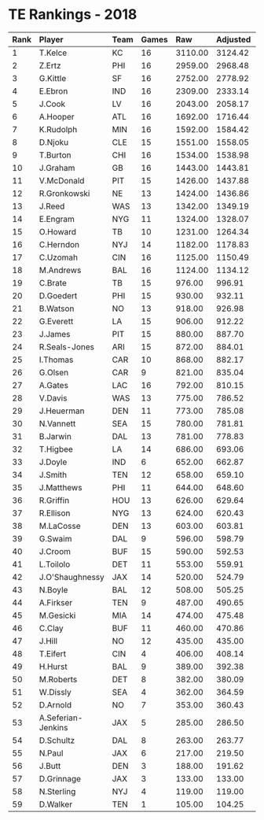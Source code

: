 # TE Rankings - 2018

| Rank | Player             | Team | Games | Raw     | Adjusted | Difficulty | Avg/Game | Typical | Consistency | Trend    |
| :----| :------------------| :----| :-----| :-------| :--------| :----------| :--------| :-------| :-----------| :--------|
| 1    | T.Kelce            | KC   | 16    | 3110.00 | 3124.42  | 1.005      | 194.38   | 205.50  | 8/3/5       | +116.4%  |
| 2    | Z.Ertz             | PHI  | 16    | 2959.00 | 2968.48  | 1.003      | 184.94   | 180.50  | 7/2/7       | +159.5%  |
| 3    | G.Kittle           | SF   | 16    | 2752.00 | 2778.92  | 1.010      | 172.00   | 176.00  | 10/0/6      | +96.9%   |
| 4    | E.Ebron            | IND  | 16    | 2309.00 | 2333.14  | 1.010      | 144.31   | 154.50  | 7/3/6       | +153.1%  |
| 5    | J.Cook             | LV   | 16    | 2043.00 | 2058.17  | 1.007      | 127.69   | 134.50  | 11/0/5      | +215.2%  |
| 6    | A.Hooper           | ATL  | 16    | 1692.00 | 1716.44  | 1.014      | 105.75   | 112.00  | 10/0/6      | +172.7%  |
| 7    | K.Rudolph          | MIN  | 16    | 1592.00 | 1584.42  | 0.995      | 99.50    | 98.00   | 10/1/5      | +165.1%  |
| 8    | D.Njoku            | CLE  | 15    | 1551.00 | 1558.05  | 1.005      | 103.40   | 105.00  | 7/2/6       | +145.1%  |
| 9    | T.Burton           | CHI  | 16    | 1534.00 | 1538.98  | 1.003      | 95.88    | 86.50   | 6/2/8       | +167.0%  |
| 10   | J.Graham           | GB   | 16    | 1443.00 | 1443.81  | 1.001      | 90.19    | 99.00   | 9/0/7       | +200.8%  |
| 11   | V.McDonald         | PIT  | 15    | 1426.00 | 1437.88  | 1.008      | 95.07    | 93.00   | 10/0/5      | +91.0%   |
| 12   | R.Gronkowski       | NE   | 13    | 1424.00 | 1436.86  | 1.009      | 109.54   | 98.00   | 6/2/5       | +217.1%  |
| 13   | J.Reed             | WAS  | 13    | 1342.00 | 1349.19  | 1.005      | 103.23   | 100.50  | 5/2/6       | INACTIVE |
| 14   | E.Engram           | NYG  | 11    | 1324.00 | 1328.07  | 1.003      | 120.36   | 121.00  | 5/1/5       | +164.7%  |
| 15   | O.Howard           | TB   | 10    | 1231.00 | 1264.34  | 1.027      | 123.10   | 119.00  | 3/0/7       | INACTIVE |
| 16   | C.Herndon          | NYJ  | 14    | 1182.00 | 1178.83  | 0.997      | 84.43    | 78.50   | 7/1/6       | +199.3%  |
| 17   | C.Uzomah           | CIN  | 16    | 1125.00 | 1150.49  | 1.023      | 70.31    | 70.50   | 7/1/8       | +168.9%  |
| 18   | M.Andrews          | BAL  | 16    | 1124.00 | 1134.12  | 1.009      | 70.25    | 70.00   | 6/2/8       | +124.9%  |
| 19   | C.Brate            | TB   | 15    | 976.00  | 996.91   | 1.021      | 65.07    | 71.50   | 9/0/6       | +221.1%  |
| 20   | D.Goedert          | PHI  | 15    | 930.00  | 932.11   | 1.002      | 62.00    | 55.50   | 8/0/7       | +458.3%  |
| 21   | B.Watson           | NO   | 13    | 918.00  | 926.98   | 1.010      | 70.62    | 64.00   | 8/0/5       | +198.1%  |
| 22   | G.Everett          | LA   | 15    | 906.00  | 912.22   | 1.007      | 60.40    | 55.50   | 8/1/6       | +374.7%  |
| 23   | J.James            | PIT  | 15    | 880.00  | 887.70   | 1.009      | 58.67    | 49.50   | 8/1/6       | +391.4%  |
| 24   | R.Seals-Jones      | ARI  | 15    | 872.00  | 884.01   | 1.014      | 58.13    | 51.00   | 7/0/8       | +243.6%  |
| 25   | I.Thomas           | CAR  | 10    | 868.00  | 882.17   | 1.016      | 86.80    | 90.00   | 6/0/4       | +261.7%  |
| 26   | G.Olsen            | CAR  | 9     | 821.00  | 835.04   | 1.017      | 91.22    | 78.00   | 3/0/6       | INACTIVE |
| 27   | A.Gates            | LAC  | 16    | 792.00  | 810.15   | 1.023      | 49.50    | 51.50   | 11/0/5      | +418.8%  |
| 28   | V.Davis            | WAS  | 13    | 775.00  | 786.52   | 1.015      | 59.62    | 56.00   | 8/0/5       | +358.8%  |
| 29   | J.Heuerman         | DEN  | 11    | 773.00  | 785.08   | 1.016      | 70.27    | 56.00   | 5/0/6       | INACTIVE |
| 30   | N.Vannett          | SEA  | 15    | 780.00  | 781.81   | 1.002      | 52.00    | 48.50   | 9/0/6       | +267.5%  |
| 31   | B.Jarwin           | DAL  | 13    | 781.00  | 778.83   | 0.997      | 60.08    | 25.00   | 5/1/7       | +988.7%  |
| 32   | T.Higbee           | LA   | 14    | 686.00  | 693.06   | 1.010      | 49.00    | 43.50   | 6/0/8       | +248.4%  |
| 33   | J.Doyle            | IND  | 6     | 652.00  | 662.87   | 1.017      | 108.67   | 107.50  | 3/1/2       | INACTIVE |
| 34   | J.Smith            | TEN  | 12    | 658.00  | 659.10   | 1.002      | 54.83    | 69.50   | 8/0/4       | INACTIVE |
| 35   | J.Matthews         | PHI  | 11    | 644.00  | 648.60   | 1.007      | 58.55    | 45.00   | 4/1/6       | +279.3%  |
| 36   | R.Griffin          | HOU  | 13    | 626.00  | 629.64   | 1.006      | 48.15    | 45.50   | 9/0/4       | +325.3%  |
| 37   | R.Ellison          | NYG  | 13    | 624.00  | 620.43   | 0.994      | 48.00    | 45.50   | 9/0/4       | +349.1%  |
| 38   | M.LaCosse          | DEN  | 13    | 603.00  | 603.81   | 1.001      | 46.38    | 49.50   | 8/0/5       | +370.0%  |
| 39   | G.Swaim            | DAL  | 9     | 596.00  | 598.79   | 1.005      | 66.22    | 67.00   | 5/0/4       | INACTIVE |
| 40   | J.Croom            | BUF  | 15    | 590.00  | 592.53   | 1.004      | 39.33    | 41.00   | 9/2/4       | +290.5%  |
| 41   | L.Toilolo          | DET  | 11    | 553.00  | 559.91   | 1.013      | 50.27    | 47.50   | 7/1/3       | +301.8%  |
| 42   | J.O'Shaughnessy    | JAX  | 14    | 520.00  | 524.79   | 1.009      | 37.14    | 33.50   | 7/0/7       | +458.2%  |
| 43   | N.Boyle            | BAL  | 12    | 508.00  | 505.25   | 0.995      | 42.33    | 49.50   | 8/0/4       | +165.5%  |
| 44   | A.Firkser          | TEN  | 9     | 487.00  | 490.65   | 1.007      | 54.11    | 49.50   | 5/0/4       | +295.1%  |
| 45   | M.Gesicki          | MIA  | 14    | 474.00  | 475.48   | 1.003      | 33.86    | 38.50   | 9/0/5       | +264.7%  |
| 46   | C.Clay             | BUF  | 11    | 460.00  | 470.86   | 1.024      | 41.82    | 43.50   | 5/1/5       | +327.8%  |
| 47   | J.Hill             | NO   | 12    | 435.00  | 435.00   | 1.000      | 36.25    | 35.00   | 7/0/5       | +387.8%  |
| 48   | T.Eifert           | CIN  | 4     | 406.00  | 408.14   | 1.005      | 101.50   | 111.50  | 2/0/2       | INACTIVE |
| 49   | H.Hurst            | BAL  | 9     | 389.00  | 392.38   | 1.009      | 43.22    | 41.00   | 5/0/4       | +298.8%  |
| 50   | M.Roberts          | DET  | 8     | 382.00  | 380.09   | 0.995      | 47.75    | 41.00   | 5/0/3       | INACTIVE |
| 51   | W.Dissly           | SEA  | 4     | 362.00  | 364.59   | 1.007      | 90.50    | 107.50  | 2/0/2       | INACTIVE |
| 52   | D.Arnold           | NO   | 7     | 353.00  | 360.43   | 1.021      | 50.43    | 33.00   | 2/0/5       | +344.1%  |
| 53   | A.Seferian-Jenkins | JAX  | 5     | 285.00  | 286.50   | 1.005      | 57.00    | 58.00   | 2/1/2       | INACTIVE |
| 54   | D.Schultz          | DAL  | 8     | 263.00  | 263.77   | 1.003      | 32.88    | 40.00   | 5/0/3       | +238.3%  |
| 55   | N.Paul             | JAX  | 6     | 217.00  | 219.50   | 1.012      | 36.17    | 16.50   | 3/0/3       | INACTIVE |
| 56   | J.Butt             | DEN  | 3     | 188.00  | 191.62   | 1.019      | 62.67    | 62.67   | 2/0/1       | INACTIVE |
| 57   | D.Grinnage         | JAX  | 3     | 133.00  | 133.00   | 1.000      | 44.33    | 44.33   | 2/0/1       | INACTIVE |
| 58   | N.Sterling         | NYJ  | 4     | 119.00  | 119.00   | 1.000      | 29.75    | 39.00   | 3/0/1       | INACTIVE |
| 59   | D.Walker           | TEN  | 1     | 105.00  | 104.25   | 0.993      | 105.00   | 105.00  | 0/1/0       | INACTIVE |

